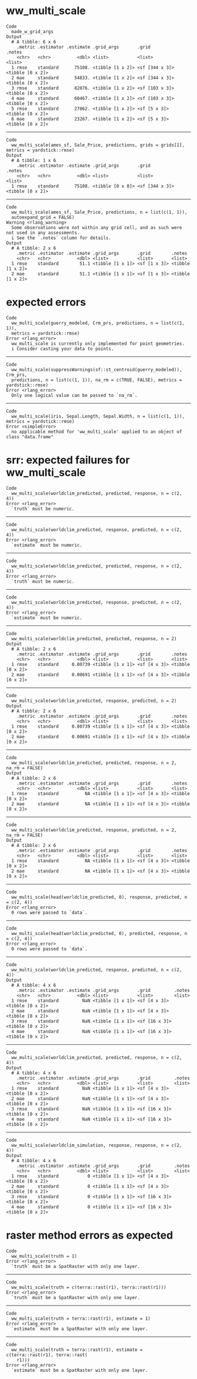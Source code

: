 # ww_multi_scale

    Code
      made_w_grid_args
    Output
      # A tibble: 6 x 6
        .metric .estimator .estimate .grid_args       .grid          .notes          
        <chr>   <chr>          <dbl> <list>           <list>         <list>          
      1 rmse    standard      75108. <tibble [1 x 2]> <sf [344 x 3]> <tibble [0 x 2]>
      2 mae     standard      54833. <tibble [1 x 2]> <sf [344 x 3]> <tibble [0 x 2]>
      3 rmse    standard      82076. <tibble [1 x 2]> <sf [103 x 3]> <tibble [0 x 2]>
      4 mae     standard      60467. <tibble [1 x 2]> <sf [103 x 3]> <tibble [0 x 2]>
      5 rmse    standard      27862. <tibble [1 x 2]> <sf [5 x 3]>   <tibble [0 x 2]>
      6 mae     standard      23267. <tibble [1 x 2]> <sf [5 x 3]>   <tibble [0 x 2]>

---

    Code
      ww_multi_scale(ames_sf, Sale_Price, predictions, grids = grids[1], metrics = yardstick::rmse)
    Output
      # A tibble: 1 x 6
        .metric .estimator .estimate .grid_args       .grid          .notes          
        <chr>   <chr>          <dbl> <list>           <list>         <list>          
      1 rmse    standard      75108. <tibble [0 x 0]> <sf [344 x 3]> <tibble [0 x 2]>

---

    Code
      ww_multi_scale(ames_sf, Sale_Price, predictions, n = list(c(1, 1)),
      autoexpand_grid = FALSE)
    Warning <rlang_warning>
      Some observations were not within any grid cell, and as such were not used in any assessments.
      i See the `.notes` column for details.
    Output
      # A tibble: 2 x 6
        .metric .estimator .estimate .grid_args       .grid        .notes          
        <chr>   <chr>          <dbl> <list>           <list>       <list>          
      1 rmse    standard        51.1 <tibble [1 x 1]> <sf [1 x 3]> <tibble [1 x 2]>
      2 mae     standard        51.1 <tibble [1 x 1]> <sf [1 x 3]> <tibble [1 x 2]>

# expected errors

    Code
      ww_multi_scale(guerry_modeled, Crm_prs, predictions, n = list(c(1, 1)),
      metrics = yardstick::rmse)
    Error <rlang_error>
      ww_multi_scale is currently only implemented for point geometries.
      i Consider casting your data to points.

---

    Code
      ww_multi_scale(suppressWarnings(sf::st_centroid(guerry_modeled)), Crm_prs,
      predictions, n = list(c(1, 1)), na_rm = c(TRUE, FALSE), metrics = yardstick::rmse)
    Error <rlang_error>
      Only one logical value can be passed to `na_rm`.

---

    Code
      ww_multi_scale(iris, Sepal.Length, Sepal.Width, n = list(c(1, 1)), metrics = yardstick::rmse)
    Error <simpleError>
      no applicable method for 'ww_multi_scale' applied to an object of class "data.frame"

# srr: expected failures for ww_multi_scale

    Code
      ww_multi_scale(worldclim_predicted, predicted, response, n = c(2, 4))
    Error <rlang_error>
      `truth` must be numeric.

---

    Code
      ww_multi_scale(worldclim_predicted, response, predicted, n = c(2, 4))
    Error <rlang_error>
      `estimate` must be numeric.

---

    Code
      ww_multi_scale(worldclim_predicted, predicted, response, n = c(2, 4))
    Error <rlang_error>
      `truth` must be numeric.

---

    Code
      ww_multi_scale(worldclim_predicted, response, predicted, n = c(2, 4))
    Error <rlang_error>
      `estimate` must be numeric.

---

    Code
      ww_multi_scale(worldclim_predicted, predicted, response, n = 2)
    Output
      # A tibble: 2 x 6
        .metric .estimator .estimate .grid_args       .grid        .notes          
        <chr>   <chr>          <dbl> <list>           <list>       <list>          
      1 rmse    standard     0.00739 <tibble [1 x 1]> <sf [4 x 3]> <tibble [0 x 2]>
      2 mae     standard     0.00691 <tibble [1 x 1]> <sf [4 x 3]> <tibble [0 x 2]>

---

    Code
      ww_multi_scale(worldclim_predicted, response, predicted, n = 2)
    Output
      # A tibble: 2 x 6
        .metric .estimator .estimate .grid_args       .grid        .notes          
        <chr>   <chr>          <dbl> <list>           <list>       <list>          
      1 rmse    standard     0.00739 <tibble [1 x 1]> <sf [4 x 3]> <tibble [0 x 2]>
      2 mae     standard     0.00691 <tibble [1 x 1]> <sf [4 x 3]> <tibble [0 x 2]>

---

    Code
      ww_multi_scale(worldclim_predicted, predicted, response, n = 2, na_rm = FALSE)
    Output
      # A tibble: 2 x 6
        .metric .estimator .estimate .grid_args       .grid        .notes          
        <chr>   <chr>          <dbl> <list>           <list>       <list>          
      1 rmse    standard          NA <tibble [1 x 1]> <sf [4 x 3]> <tibble [0 x 2]>
      2 mae     standard          NA <tibble [1 x 1]> <sf [4 x 3]> <tibble [0 x 2]>

---

    Code
      ww_multi_scale(worldclim_predicted, response, predicted, n = 2, na_rm = FALSE)
    Output
      # A tibble: 2 x 6
        .metric .estimator .estimate .grid_args       .grid        .notes          
        <chr>   <chr>          <dbl> <list>           <list>       <list>          
      1 rmse    standard          NA <tibble [1 x 1]> <sf [4 x 3]> <tibble [0 x 2]>
      2 mae     standard          NA <tibble [1 x 1]> <sf [4 x 3]> <tibble [0 x 2]>

---

    Code
      ww_multi_scale(head(worldclim_predicted, 0), response, predicted, n = c(2, 4))
    Error <rlang_error>
      0 rows were passed to `data`.

---

    Code
      ww_multi_scale(head(worldclim_predicted, 0), predicted, response, n = c(2, 4))
    Error <rlang_error>
      0 rows were passed to `data`.

---

    Code
      ww_multi_scale(worldclim_predicted, response, predicted, n = c(2, 4))
    Output
      # A tibble: 4 x 6
        .metric .estimator .estimate .grid_args       .grid         .notes          
        <chr>   <chr>          <dbl> <list>           <list>        <list>          
      1 rmse    standard         NaN <tibble [1 x 1]> <sf [4 x 3]>  <tibble [0 x 2]>
      2 mae     standard         NaN <tibble [1 x 1]> <sf [4 x 3]>  <tibble [0 x 2]>
      3 rmse    standard         NaN <tibble [1 x 1]> <sf [16 x 3]> <tibble [0 x 2]>
      4 mae     standard         NaN <tibble [1 x 1]> <sf [16 x 3]> <tibble [0 x 2]>

---

    Code
      ww_multi_scale(worldclim_predicted, predicted, response, n = c(2, 4))
    Output
      # A tibble: 4 x 6
        .metric .estimator .estimate .grid_args       .grid         .notes          
        <chr>   <chr>          <dbl> <list>           <list>        <list>          
      1 rmse    standard         NaN <tibble [1 x 1]> <sf [4 x 3]>  <tibble [0 x 2]>
      2 mae     standard         NaN <tibble [1 x 1]> <sf [4 x 3]>  <tibble [0 x 2]>
      3 rmse    standard         NaN <tibble [1 x 1]> <sf [16 x 3]> <tibble [0 x 2]>
      4 mae     standard         NaN <tibble [1 x 1]> <sf [16 x 3]> <tibble [0 x 2]>

---

    Code
      ww_multi_scale(worldclim_simulation, response, response, n = c(2, 4))
    Output
      # A tibble: 4 x 6
        .metric .estimator .estimate .grid_args       .grid         .notes          
        <chr>   <chr>          <dbl> <list>           <list>        <list>          
      1 rmse    standard           0 <tibble [1 x 1]> <sf [4 x 3]>  <tibble [0 x 2]>
      2 mae     standard           0 <tibble [1 x 1]> <sf [4 x 3]>  <tibble [0 x 2]>
      3 rmse    standard           0 <tibble [1 x 1]> <sf [16 x 3]> <tibble [0 x 2]>
      4 mae     standard           0 <tibble [1 x 1]> <sf [16 x 3]> <tibble [0 x 2]>

# raster method errors as expected

    Code
      ww_multi_scale(truth = 1)
    Error <rlang_error>
      `truth` must be a SpatRaster with only one layer.

---

    Code
      ww_multi_scale(truth = c(terra::rast(r1), terra::rast(r1)))
    Error <rlang_error>
      `truth` must be a SpatRaster with only one layer.

---

    Code
      ww_multi_scale(truth = terra::rast(r1), estimate = 1)
    Error <rlang_error>
      `estimate` must be a SpatRaster with only one layer.

---

    Code
      ww_multi_scale(truth = terra::rast(r1), estimate = c(terra::rast(r1), terra::rast(
        r1)))
    Error <rlang_error>
      `estimate` must be a SpatRaster with only one layer.

